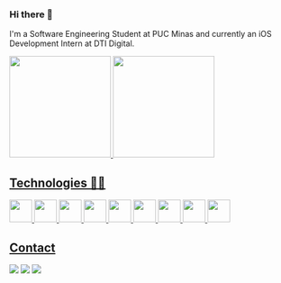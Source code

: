 ### Hi there 👋
I'm a Software Engineering Student at PUC Minas and currently an iOS Development Intern at DTI Digital.

<div>
<a href="https://github.com/LeandroNani">
<img loading="lazy" height="180em" src="https://github-readme-stats.vercel.app/api/top-langs/?username=LeandroNani&layout=compact&langs_count=7&theme=dracula"/>
<img loading="lazy" height="180em" src="https://github-readme-stats.vercel.app/api?username=LeandroNani&show_icons=true&theme=dracula&include_all_commits=true&count_private=true"/>
</div>

  
## Technologies 👨‍💻

<div>
<img src="https://cdn.jsdelivr.net/gh/devicons/devicon@latest/icons/swift/swift-original.svg" width="40" height="40"/>
<img src="https://cdn.jsdelivr.net/gh/devicons/devicon@latest/icons/java/java-original.svg" width="40" height="40"/>
<img loading="lazy" src="https://cdn.jsdelivr.net/gh/devicons/devicon/icons/git/git-original.svg" width="40" height="40"/>
<img src="https://cdn.jsdelivr.net/gh/devicons/devicon/icons/c/c-original.svg" width="40" height="40"/>
<img src="https://cdn.jsdelivr.net/gh/devicons/devicon/icons/html5/html5-plain-wordmark.svg" width="40" height="40"/>
<img src="https://cdn.jsdelivr.net/gh/devicons/devicon/icons/css3/css3-plain-wordmark.svg" width="40" height="40"/>
<img src="https://cdn.jsdelivr.net/gh/devicons/devicon/icons/javascript/javascript-original.svg" width="40" height="40"/>
<img src="https://cdn.jsdelivr.net/gh/devicons/devicon/icons/mysql/mysql-plain-wordmark.svg" width="40" height="40"/>
<img src="https://cdn.jsdelivr.net/gh/devicons/devicon@latest/icons/postgresql/postgresql-original-wordmark.svg" width="40" height="40"/>
</div>


## Contact
<div>
<a href="https://instagram.com/leandro.cpacheco" target="_blank"><img loading="lazy" src="https://img.shields.io/badge/-Instagram-%23E4405F?style=for-the-badge&logo=instagram&logoColor=white" target="_blank"></a>
<a href = "mailto:leandropacheco02@hotmail.com"><img loading="lazy" src="https://img.shields.io/badge/Gmail-D14836?style=for-the-badge&logo=gmail&logoColor=white" target="_blank"></a>
<a href="https://www.linkedin.com/in/leandropacheco02" target="_blank"><img loading="lazy" src="https://img.shields.io/badge/-LinkedIn-%230077B5?style=for-the-badge&logo=linkedin&logoColor=white" target="_blank"></a>   
</div>

